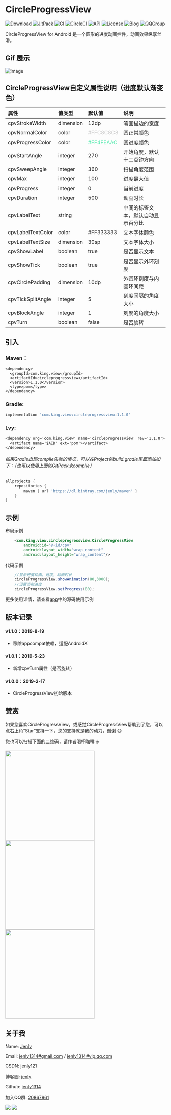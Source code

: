 # CircleProgressView

[![Download](https://img.shields.io/badge/download-App-blue.svg)](https://raw.githubusercontent.com/jenly1314/CircleProgressView/master/app/release/app-release.apk)
[![JitPack](https://jitpack.io/v/jenly1314/CircleProgressView.svg)](https://jitpack.io/#jenly1314/CircleProgressView)
[![CI](https://travis-ci.org/jenly1314/CircleProgressView.svg?branch=master)](https://travis-ci.org/jenly1314/CircleProgressView)
[![CircleCI](https://circleci.com/gh/jenly1314/CircleProgressView.svg?style=svg)](https://circleci.com/gh/jenly1314/CircleProgressView)
[![API](https://img.shields.io/badge/API-16%2B-blue.svg?style=flat)](https://android-arsenal.com/api?level=16)
[![License](https://img.shields.io/badge/license-MIT-blue.svg)](https://opensource.org/licenses/mit-license.php)
[![Blog](https://img.shields.io/badge/blog-Jenly-9933CC.svg)](https://jenly1314.github.io/)
[![QQGroup](https://img.shields.io/badge/QQGroup-20867961-blue.svg)](http://shang.qq.com/wpa/qunwpa?idkey=8fcc6a2f88552ea44b1411582c94fd124f7bb3ec227e2a400dbbfaad3dc2f5ad)

CircleProgressView for Android 是一个圆形的进度动画控件，动画效果纵享丝滑。

## Gif 展示
![Image](GIF.gif)


## CircleProgressView自定义属性说明（进度默认渐变色）
| 属性 | 值类型 | 默认值 | 说明 |
| :------| :------ | :------ | :------ |
| cpvStrokeWidth | dimension |12dp| 笔画描边的宽度 |
| cpvNormalColor | color |<font color=#C8C8C8>#FFC8C8C8</font>| 圆正常颜色 |
| cpvProgressColor | color |<font color=#4FEAAC>#FF4FEAAC</font>| 圆进度颜色 |
| cpvStartAngle | integer | 270 | 开始角度，默认十二点钟方向 |
| cpvSweepAngle | integer | 360 | 扫描角度范围 |
| cpvMax | integer | 100 | 进度最大值 |
| cpvProgress | integer | 0 | 当前进度 |
| cpvDuration | integer | 500 | 动画时长 |
| cpvLabelText | string |  | 中间的标签文本，默认自动显示百分比 |
| cpvLabelTextColor | color |<font color=#333333>#FF333333</font>| 文本字体颜色 |
| cpvLabelTextSize | dimension |30sp| 文本字体大小 |
| cpvShowLabel | boolean | true | 是否显示文本 |
| cpvShowTick | boolean | true | 是否显示外环刻度 |
| cpvCirclePadding | dimension | 10dp | 外圆环刻度与内圆环间距 |
| cpvTickSplitAngle | integer | 5 | 刻度间隔的角度大小 |
| cpvBlockAngle | integer | 1 | 刻度的角度大小 |
| cpvTurn | boolean | false | 是否旋转 |


## 引入

### Maven：
```maven
<dependency>
  <groupId>com.king.view</groupId>
  <artifactId>circleprogressview</artifactId>
  <version>1.1.0</version>
  <type>pom</type>
</dependency>
```
### Gradle:
```gradle
implementation 'com.king.view:circleprogressview:1.1.0'
```

### Lvy:
```lvy
<dependency org='com.king.view' name='circleprogressview' rev='1.1.0'>
  <artifact name='$AID' ext='pom'></artifact>
</dependency>
```

###### 如果Gradle出现compile失败的情况，可以在Project的build.gradle里面添加如下：（也可以使用上面的GitPack来complie）
```gradle
allprojects {
    repositories {
        maven { url 'https://dl.bintray.com/jenly/maven' }
    }
}
```

## 示例

布局示例
```Xml
    <com.king.view.circleprogressview.CircleProgressView
        android:id="@+id/cpv"
        android:layout_width="wrap_content"
        android:layout_height="wrap_content"/>
```

代码示例
```Java
    //显示进度动画，进度，动画时长
    circleProgressView.showAnimation(80,3000);
    //设置当前进度
    circleProgressView.setProgress(80);

```

更多使用详情，请查看[app](app)中的源码使用示例

## 版本记录

#### v1.1.0：2019-8-19
*  移除appcompat依赖，适配AndroidX

#### v1.0.1：2019-5-23
*  新增cpvTurn属性（是否旋转）

#### v1.0.0：2019-2-17
*  CircleProgressView初始版本

## 赞赏
如果您喜欢CircleProgressView，或感觉CircleProgressView帮助到了您，可以点右上角“Star”支持一下，您的支持就是我的动力，谢谢 :smiley:<p>
您也可以扫描下面的二维码，请作者喝杯咖啡 :coffee:
    <div>
        <img src="https://jenly1314.github.io/image/pay/wxpay.png" width="280" heght="350">
        <img src="https://jenly1314.github.io/image/pay/alipay.png" width="280" heght="350">
        <img src="https://jenly1314.github.io/image/pay/qqpay.png" width="280" heght="350">
    </div>

## 关于我
   Name: <a title="关于作者" href="https://about.me/jenly1314" target="_blank">Jenly</a>

   Email: <a title="欢迎邮件与我交流" href="mailto:jenly1314@gmail.com" target="_blank">jenly1314#gmail.com</a> / <a title="给我发邮件" href="mailto:jenly1314@vip.qq.com" target="_blank">jenly1314#vip.qq.com</a>

   CSDN: <a title="CSDN博客" href="http://blog.csdn.net/jenly121" target="_blank">jenly121</a>

   博客园: <a title="博客园" href="https://www.cnblogs.com/jenly" target="_blank">jenly</a>

   Github: <a title="Github开源项目" href="https://github.com/jenly1314" target="_blank">jenly1314</a>

   加入QQ群: <a title="点击加入QQ群" href="http://shang.qq.com/wpa/qunwpa?idkey=8fcc6a2f88552ea44b1411582c94fd124f7bb3ec227e2a400dbbfaad3dc2f5ad" target="_blank">20867961</a>
   <div>
       <img src="https://jenly1314.github.io/image/jenly666.png">
       <img src="https://jenly1314.github.io/image/qqgourp.png">
   </div>

